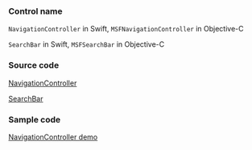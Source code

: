 ### Control name

`NavigationController` in Swift, `MSFNavigationController` in Objective-C

`SearchBar` in Swift, `MSFSearchBar` in Objective-C

### Source code

[NavigationController](https://github.com/microsoft/fluentui-apple/blob/main/ios/FluentUI/Navigation/NavigationController.swift)

[SearchBar](https://github.com/microsoft/fluentui-apple/blob/main/ios/FluentUI/Controls/SearchBar.swift)

### Sample code

[NavigationController demo](https://github.com/microsoft/fluentui-apple/blob/main/ios/FluentUI.Demo/FluentUI.Demo/Demos/NavigationControllerDemoController.swift)

